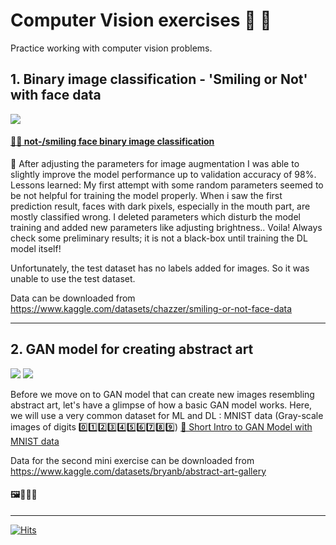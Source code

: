 # Computer Vision exercises 📸 🚀
Practice working with computer vision problems.

## 1. Binary image classification - 'Smiling or Not' with face data 

<img src="https://img.shields.io/badge/PyTorch-EE4C2C?style=flat-square&logo=PyTorch&logoColor=white"/> 

#### [🙂🙁 not-/smiling face binary image classification ](https://github.com/risa1796/Computer-Vision-exercises/blob/main/Smile_or_Not-2.ipynb)

📝 After adjusting the parameters for image augmentation I was able to slightly improve the model performance up to validation accuracy of 98%. 
Lessons learned: My first attempt with some random parameters seemed to be not helpful for training the model properly. When i saw the first prediction result,
faces with dark pixels, especially in the mouth part, are mostly classified wrong. I deleted parameters which disturb the model training and added new parameters like adjusting brightness.. Voila! Always check some preliminary results; it is not a black-box until training the DL model itself! 


Unfortunately, the test dataset has no labels added for images. So it was unable to use the test dataset. 

Data can be downloaded from https://www.kaggle.com/datasets/chazzer/smiling-or-not-face-data

-----------

## 2. GAN model for creating abstract art 

<img src="https://img.shields.io/badge/TensorFlow-FF6F00?style=flat-square&logo=TensorFlow&logoColor=black"/> <img src="https://img.shields.io/badge/Keras-D00000?style=flat-square&logo=Keras&logoColor=white"/> 

Before we move on to GAN model that can create new images resembling abstract art, let's have a glimpse of how a basic GAN model works. 
Here, we will use a very common dataset for ML and DL : MNIST data (Gray-scale images of digits 0️⃣1️⃣2️⃣3️⃣4️⃣5️⃣6️⃣7️⃣8️⃣9️⃣)
[📌 Short Intro to GAN Model with MNIST data](https://github.com/risa1796/Computer-Vision-exercises/blob/main/GAN_Intro.ipynb)

Data for the second mini exercise can be downloaded from https://www.kaggle.com/datasets/bryanb/abstract-art-gallery

#### 🖼👩🏻‍🎨


-------------

[![Hits](https://hits.seeyoufarm.com/api/count/incr/badge.svg?url=https%3A%2F%2Fgithub.com%2Frisa1796%2FComputer-Vision-exercises&count_bg=%23EFD108&title_bg=%23555555&icon=&icon_color=%23E7E7E7&title=hits&edge_flat=false)](https://hits.seeyoufarm.com)
